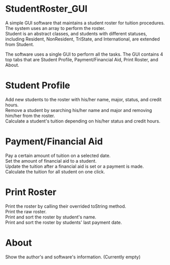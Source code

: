 # StudentRoster_GUI
A simple GUI software that maintains a student roster for tuition procedures.\
The system uses an array to perform the roster.\
Student is an abstract classes, and students with different statuses, including Resident, NonResident, TriState, and International, are extended from Student.

The software uses a single GUI to perform all the tasks.
The GUI contains 4 top tabs that are Student Profile, Payment/Financial Aid, Print Roster, and About.

# Student Profile
Add new students to the roster with his/her name, major, status, and credit hours.\
Remove a student by searching his/her name and major and removing him/her from the roster.\
Calculate a student's tuition depending on his/her status and credit hours.

# Payment/Financial Aid
Pay a certain amount of tuition on a selected date.\
Set the amount of financial aid to a student.\
Update the tuition after a financial aid is set or a payment is made.\
Calculate the tuition for all student on one click.

# Print Roster
Print the roster by calling their overrided toString method.\
Print the raw roster.\
Print and sort the roster by student's name.\
Print and sort the roster by students' last payment date.

# About
Show the author's and software's information. (Currently empty)
